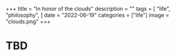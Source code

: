 +++
title = "In honor of the clouds"
description = ""
tags = [
    "life",
    "philosophy",
]
date = "2022-06-19"
categories = ["life"]
image = "clouds.png"
+++

# TBD
